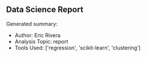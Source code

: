 ## Data Science Report

Generated summary:

- Author: Eric Rivera
- Analysis Topic: report
- Tools Used: ['regression', 'scikit-learn', 'clustering']
